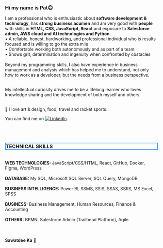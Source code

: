 ### Hi my name is Pat😊

I am a professional who is enthusiastic about <b>software development & technology</b>, has <b>strong business acumen</b> and am very good with <b>people</b> with skills in <b>HTML, CSS, JavaScript, React</b> and exposure to <b>Salesforce admin, AWS cloud and AI technologies and Python</b>.
</br>
•	A reliable, honest, hardworking, and professional individual who is results focused and is willing to go the extra mile</br>
•	Comfortable working both autonomously and as part of a team</br>
•	Shows grit, determination and ingenuity when confronted by obstacles</br></br>
Beyond my programming skills, I also have experience in business management and analysis which has helped me to understand, not only how to work as a developer, but the needs from a business perspective. </br></br>

My intellectual curiosity drives me to be a lifelong learner who loves knowledge sharing and the development of both myself and others.


</br>
🥰 I love art & design, food, travel and racket sports.


You can find me on [![LinkedIn][2.2]][2].

<!-- Icons -->
[2.2]: https://raw.githubusercontent.com/MartinHeinz/MartinHeinz/master/linkedin-3-16.png (LinkedIn icon without padding)
<!-- Links to your social media accounts -->
[2]: https://www.linkedin.com/in/duangruethai-pat-pornthanes-55855991/
</br>
</br>


<h3 style="border:2px solid DodgerBlue;">TECHNICAL SKILLS</h3>
</br>
<b>WEB TECHNOLOGIES:</b>       JavaScript/CSS/HTML, React, GitHub, Docker, Figma, WordPress </br></br>
<b>DATABASE:</b>               My SQL, Microsoft SQL Server, SQL Query, MongoDB </br></br>
<b>BUSINESS INTELLIGENCE:</b>  Power BI, SSMS, SSIS, SSAS, SSRS, MS Excel, SPSS </br></br>
<b>BUSINESS:</b>               Business Management, Human Resources, Finance & Accounting </br></br>
<b>OTHERS:</b>                 BPMN, Salesforce Admin (Trailhead Platform), Agile </br></br>

</br>
</br>
<b>Sawatdee Ka</b> 🙏

